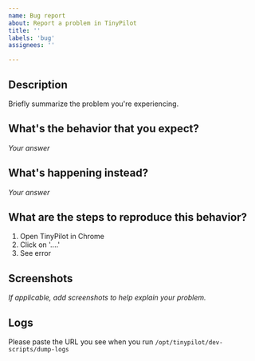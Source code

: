 ```yaml
---
name: Bug report
about: Report a problem in TinyPilot
title: ''
labels: 'bug'
assignees: ''

---
```


## Description

Briefly summarize the problem you're experiencing.

## What's the behavior that you expect?

*Your answer*

## What's happening instead?

*Your answer*

## What are the steps to reproduce this behavior?

1. Open TinyPilot in Chrome
2. Click on '....'
4. See error

## Screenshots

*If applicable, add screenshots to help explain your problem.*

## Logs

Please paste the URL you see when you run `/opt/tinypilot/dev-scripts/dump-logs`
